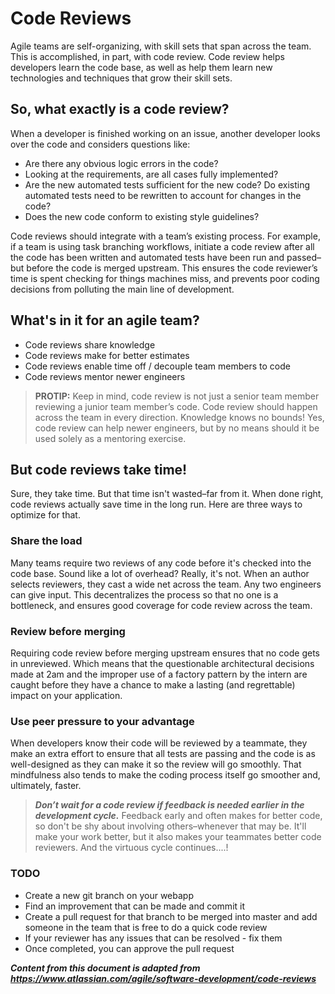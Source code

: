 # Code Reviews
Agile teams are self-organizing, with skill sets that span across the team.
This is accomplished, in part, with code review.
Code review helps developers learn the code base, as well as help them learn new technologies and techniques that grow their skill sets.

## So, what exactly is a code review?
When a developer is finished working on an issue, another developer looks over the code and considers questions like:

* Are there any obvious logic errors in the code?
* Looking at the requirements, are all cases fully implemented?
* Are the new automated tests sufficient for the new code? Do existing automated tests need to be rewritten to account for changes in the code?
* Does the new code conform to existing style guidelines?

Code reviews should integrate with a team’s existing process. For example, if a team is using task branching workflows, initiate a code review after all the code has been written and automated tests have been run and passed–but before the code is merged upstream. This ensures the code reviewer’s time is spent checking for things machines miss, and prevents poor coding decisions from polluting the main line of development. 

## What's in it for an agile team?
* Code reviews share knowledge
* Code reviews make for better estimates
* Code reviews enable time off / decouple team members to code
* Code reviews mentor newer engineers

>**PROTIP:**
>Keep in mind, code review is not just a senior team member reviewing a junior team member’s code. Code review should happen across the team in every direction. Knowledge knows no bounds! Yes, code review can help newer engineers, but by no means should it be used solely as a mentoring exercise. 

## But code reviews take time!
Sure, they take time. But that time isn't wasted–far from it.
When done right, code reviews actually save time in the long run.
Here are three ways to optimize for that. 

### Share the load
Many teams require two reviews of any code before it's checked into the code base. 
Sound like a lot of overhead? 
Really, it's not. 
When an author selects reviewers, they cast a wide net across the team. 
Any two engineers can give input. 
This decentralizes the process so that no one is a bottleneck, and ensures good coverage for code review across the team.

### Review before merging
Requiring code review before merging upstream ensures that no code gets in unreviewed. 
Which means that the questionable architectural decisions made at 2am and the improper use of a factory pattern by the intern are caught before they have a chance to make a lasting (and regrettable) impact on your application.

### Use peer pressure to your advantage
When developers know their code will be reviewed by a teammate, they make an extra effort to ensure that all tests are passing and the code is as well-designed as they can make it so the review will go smoothly. That mindfulness also tends to make the coding process itself go smoother and, ultimately, faster.

>**_Don’t wait for a code review if feedback is needed earlier in the development cycle._** 
>Feedback early and often makes for better code, so don't be shy about involving others–whenever that may be. 
>It'll make your work better, but it also makes your teammates better code reviewers. And the virtuous cycle continues....!

### TODO
* Create a new git branch on your webapp
* Find an improvement that can be made and commit it
* Create a pull request for that branch to be merged into master and add someone in the team that is free to do a quick code review
* If your reviewer has any issues that can be resolved - fix them
* Once completed, you can approve the pull request

***Content from this document is adapted from https://www.atlassian.com/agile/software-development/code-reviews***